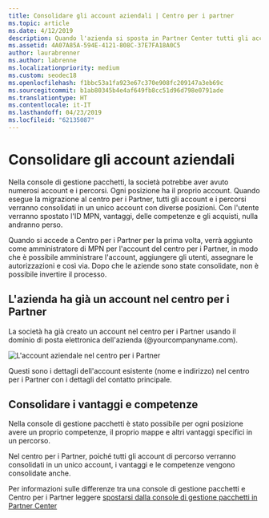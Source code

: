 ```yaml
---
title: Consolidare gli account aziendali | Centro per i partner
ms.topic: article
ms.date: 4/12/2019
description: Quando l'azienda si sposta in Partner Center tutti gli account vengono consolidati in un unico account
ms.assetid: 4A07A85A-594E-4121-808C-37E7FA18A0C5
author: laurabrenner
ms.author: labrenne
ms.localizationpriority: medium
ms.custom: seodec18
ms.openlocfilehash: f1bbc53a1fa923e67c370e908fc209147a3eb69c
ms.sourcegitcommit: b1ab80345b4e4af649fb8cc51d96d798e0791ade
ms.translationtype: HT
ms.contentlocale: it-IT
ms.lasthandoff: 04/23/2019
ms.locfileid: "62135087"
---
```

# <a name="consolidate-your-company-accounts"></a>Consolidare gli account aziendali

Nella console di gestione pacchetti, la società potrebbe aver avuto numerosi account e i percorsi. Ogni posizione ha il proprio account. Quando esegue la migrazione al centro per i Partner, tutti gli account e i percorsi verranno consolidati in un unico account con diverse posizioni. Con l'utente verranno spostato l'ID MPN, vantaggi, delle competenze e gli acquisti, nulla andranno perso. 

Quando si accede a Centro per i Partner per la prima volta, verrà aggiunto come amministratore di MPN per l'account del centro per i Partner, in modo che è possibile amministrare l'account, aggiungere gli utenti, assegnare le autorizzazioni e così via. Dopo che le aziende sono state consolidate, non è possibile invertire il processo.

## <a name="your-company-already-has-an-account-in-partner-center"></a>L'azienda ha già un account nel centro per i Partner

La società ha già creato un account nel centro per i Partner usando il dominio di posta elettronica dell'azienda (@yourcompanyname.com).

![L'account aziendale nel centro per i Partner](images/company1.png)

Questi sono i dettagli dell'account esistente (nome e indirizzo) nel centro per i Partner con i dettagli del contatto principale. 

## <a name="consolidating-your-benefits-and-competencies"></a>Consolidare i vantaggi e competenze

Nella console di gestione pacchetti è stato possibile per ogni posizione avere un proprio competenze, il proprio mappe e altri vantaggi specifici in un percorso.

Nel centro per i Partner, poiché tutti gli account di percorso verranno consolidati in un unico account, i vantaggi e le competenze vengono consolidate anche. 

Per informazioni sulle differenze tra una console di gestione pacchetti e Centro per i Partner leggere [spostarsi dalla console di gestione pacchetti in Partner Center](pmc-to-partner-center.md)